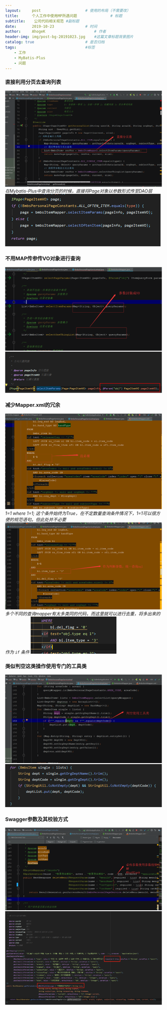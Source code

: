 ```yaml
---
layout:     post                    # 使用的布局（不需要改）
title:      个人工作中使用MP所遇问题               # 标题 
subtitle:    公司代码相关规范 #副标题
date:       2019-10-23              # 时间
author:     AhogeK                      # 作者
header-img: img/post-bg-20191023.jpg    #这篇文章标题背景图片
catalog: true                       # 是否归档
tags:                               #标签
    - 工作
    - MyBatis-Plus
    - 问题
---
```


### 直接利用分页去查询列表
![pageSelect](/img/img-20191023-1.png)
*在Mybatis-Plus中查询分页的时候，直接将Page对象以参数形式传至DAO层*
![pageSelect](/img/img-20191023-2.PNG)

### 不用MAP传参传VO对象进行查询
![voDao](/img/img-20191023-3.png)
![voDao](/img/img-20191023-4.png)

### 减少Mapper.xml的冗余
![mapper](/img/img-20191023-5.png)
*1=1 where 1=1; 这个条件始终为True，在不定数量查询条件情况下，1=1可以很方便的规范语句。但此处并不必要*
![mapper](/img/img-20191023-6.png)
*多个不同的查询mapper有太多类同的代码，而这里就可以进行去重，将多出来的作为 ``if`` 条件*
![mapperResult](/img/img-20191023-7.PNG)

### 类似判空这类操作使用专门的工具类
![stringUtil](/img/img-201910238-8.png)
![stringUtil](/img/img-20191023-9.PNG)

### Swagger参数及其校验方式
![swager](/img/img-20191023-10.png)
![swager](/img/img-20191023-11.png)

